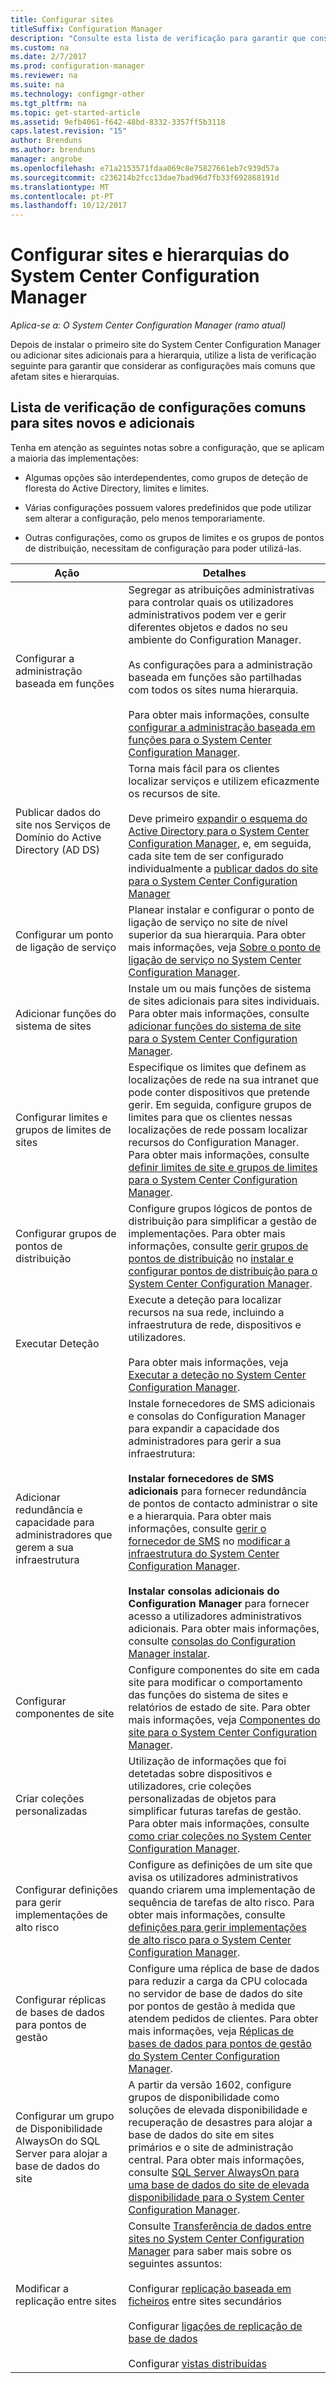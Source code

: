 ```yaml
---
title: Configurar sites
titleSuffix: Configuration Manager
description: "Consulte esta lista de verificação para garantir que considera as configurações mais comuns que afetam sites e hierarquias."
ms.custom: na
ms.date: 2/7/2017
ms.prod: configuration-manager
ms.reviewer: na
ms.suite: na
ms.technology: configmgr-other
ms.tgt_pltfrm: na
ms.topic: get-started-article
ms.assetid: 9efb4061-f642-48bd-8332-3357ff5b3118
caps.latest.revision: "15"
author: Brenduns
ms.author: brenduns
manager: angrobe
ms.openlocfilehash: e71a2153571fdaa069c8e75827661eb7c939d57a
ms.sourcegitcommit: c236214b2fcc13dae7bad96d7fb33f692868191d
ms.translationtype: MT
ms.contentlocale: pt-PT
ms.lasthandoff: 10/12/2017
---
```

# <a name="configure-sites-and-hierarchies-for-system-center-configuration-manager"></a>Configurar sites e hierarquias do System Center Configuration Manager

*Aplica-se a: O System Center Configuration Manager (ramo atual)*

Depois de instalar o primeiro site do System Center Configuration Manager ou adicionar sites adicionais para a hierarquia, utilize a lista de verificação seguinte para garantir que considerar as configurações mais comuns que afetam sites e hierarquias.  

## <a name="checklist-of-common-configurations-for-new-and-additional-sites"></a>Lista de verificação de configurações comuns para sites novos e adicionais  
Tenha em atenção as seguintes notas sobre a configuração, que se aplicam a maioria das implementações:

-   Algumas opções são interdependentes, como grupos de deteção de floresta do Active Directory, limites e limites.  

-   Várias configurações possuem valores predefinidos que pode utilizar sem alterar a configuração, pelo menos temporariamente.  

-   Outras configurações, como os grupos de limites e os grupos de pontos de distribuição, necessitam de configuração para poder utilizá-las.  

|Ação|Detalhes|  
|------------|-------------|  
|Configurar a administração baseada em funções|Segregar as atribuições administrativas para controlar quais os utilizadores administrativos podem ver e gerir diferentes objetos e dados no seu ambiente do Configuration Manager.<br /><br /> As configurações para a administração baseada em funções são partilhadas com todos os sites numa hierarquia.   <br/><br/>Para obter mais informações, consulte [configurar a administração baseada em funções para o System Center Configuration Manager](../../../../core/servers/deploy/configure/configure-role-based-administration.md).|  
|Publicar dados do site nos Serviços de Domínio do Active Directory (AD DS)|Torna mais fácil para os clientes localizar serviços e utilizem eficazmente os recursos de site.<br /><br /> Deve primeiro [expandir o esquema do Active Directory para o System Center Configuration Manager](../../../../core/plan-design/network/extend-the-active-directory-schema.md), e, em seguida, cada site tem de ser configurado individualmente a [publicar dados do site para o System Center Configuration Manager](../../../../core/servers/deploy/configure/publish-site-data.md)|  
|Configurar um ponto de ligação de serviço|Planear instalar e configurar o ponto de ligação de serviço no site de nível superior da sua hierarquia. Para obter mais informações, veja [Sobre o ponto de ligação de serviço no System Center Configuration Manager](../../../../core/servers/deploy/configure/about-the-service-connection-point.md).|  
|Adicionar funções do sistema de sites|Instale um ou mais funções de sistema de sites adicionais para sites individuais.  Para obter mais informações, consulte [adicionar funções do sistema de site para o System Center Configuration Manager](../../../../core/servers/deploy/configure/add-site-system-roles.md).|  
|Configurar limites e grupos de limites de sites|Especifique os limites que definem as localizações de rede na sua intranet que pode conter dispositivos que pretende gerir. Em seguida, configure grupos de limites para que os clientes nessas localizações de rede possam localizar recursos do Configuration Manager. Para obter mais informações, consulte [definir limites de site e grupos de limites para o System Center Configuration Manager](../../../../core/servers/deploy/configure/define-site-boundaries-and-boundary-groups.md).|  
|Configurar grupos de pontos de distribuição|Configure grupos lógicos de pontos de distribuição para simplificar a gestão de implementações. Para obter mais informações, consulte [gerir grupos de pontos de distribuição](../../../../core/servers/deploy/configure/install-and-configure-distribution-points.md#bkmk_manage) no [instalar e configurar pontos de distribuição para o System Center Configuration Manager](../../../../core/servers/deploy/configure/install-and-configure-distribution-points.md).|  
|Executar Deteção|Execute a deteção para localizar recursos na sua rede, incluindo a infraestrutura de rede, dispositivos e utilizadores.<br /><br /> Para obter mais informações, veja [Executar a deteção no System Center Configuration Manager](../../../../core/servers/deploy/configure/run-discovery.md).|  
|Adicionar redundância e capacidade para administradores que gerem a sua infraestrutura|Instale fornecedores de SMS adicionais e consolas do Configuration Manager para expandir a capacidade dos administradores para gerir a sua infraestrutura:<br /><br /> **Instalar fornecedores de SMS adicionais** para fornecer redundância de pontos de contacto administrar o site e a hierarquia. Para obter mais informações, consulte [gerir o fornecedor de SMS](../../../../core/servers/manage/modify-your-infrastructure.md#BKMK_ManageSMSprovider) no [modificar a infraestrutura do System Center Configuration Manager](../../../../core/servers/manage/modify-your-infrastructure.md).<br /><br /> **Instalar consolas adicionais do Configuration Manager** para fornecer acesso a utilizadores administrativos adicionais. Para obter mais informações, consulte [consolas do Configuration Manager instalar](../../../../core/servers/deploy/install/install-consoles.md).|  
|Configurar componentes de site|Configure componentes do site em cada site para modificar o comportamento das funções do sistema de sites e relatórios de estado de site. Para obter mais informações, veja [Componentes do site para o System Center Configuration Manager](../../../../core/servers/deploy/configure/site-components.md).|  
|Criar coleções personalizadas|Utilização de informações que foi detetadas sobre dispositivos e utilizadores, crie coleções personalizadas de objetos para simplificar futuras tarefas de gestão. Para obter mais informações, consulte [como criar coleções no System Center Configuration Manager](../../../../core/clients/manage/collections/create-collections.md).|  
|Configurar definições para gerir implementações de alto risco|Configure as definições de um site que avisa os utilizadores administrativos quando criarem uma implementação de sequência de tarefas de alto risco.  Para obter mais informações, consulte [definições para gerir implementações de alto risco para o System Center Configuration Manager](../../../../protect/understand/settings-to-manage-high-risk-deployments.md).|  
|Configurar réplicas de bases de dados para pontos de gestão|Configure uma réplica de base de dados para reduzir a carga da CPU colocada no servidor de base de dados do site por pontos de gestão à medida que atendem pedidos de clientes. Para obter mais informações, veja [Réplicas de bases de dados para pontos de gestão do System Center Configuration Manager](../../../../core/servers/deploy/configure/database-replicas-for-management-points.md).|  
|Configurar um grupo de Disponibilidade AlwaysOn do SQL Server para alojar a base de dados do site|A partir da versão 1602, configure grupos de disponibilidade como soluções de elevada disponibilidade e recuperação de desastres para alojar a base de dados do site em sites primários e o site de administração central. Para obter mais informações, consulte [SQL Server AlwaysOn para uma base de dados do site de elevada disponibilidade para o System Center Configuration Manager](../../../../core/servers/deploy/configure/sql-server-alwayson-for-a-highly-available-site-database.md).|  
|Modificar a replicação entre sites|Consulte [Transferência de dados entre sites no System Center Configuration Manager](../../../../core/servers/manage/data-transfers-between-sites.md) para saber mais sobre os seguintes assuntos:<br /><br /> Configurar [replicação baseada em ficheiros](../../../../core/servers/manage/data-transfers-between-sites.md#bkmk_fileroute) entre sites secundários<br /><br /> Configurar [ligações de replicação de base de dados](../../../../core/servers/manage/data-transfers-between-sites.md#bkmk_Dblinks)<br /><br /> Configurar [vistas distribuídas](../../../../core/servers/manage/data-transfers-between-sites.md#bkmk_distviews)|  
